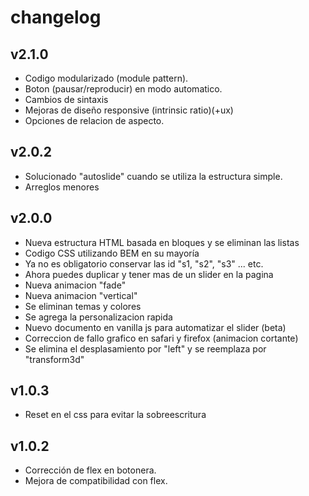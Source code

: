 # changelog

## v2.1.0

- Codigo modularizado (module pattern).
- Boton (pausar/reproducir) en modo automatico.
- Cambios de sintaxis
- Mejoras de diseño responsive (intrinsic ratio)(+ux)
- Opciones de relacion de aspecto.

## v2.0.2

- Solucionado "autoslide" cuando se utiliza la estructura simple. 
- Arreglos menores

## v2.0.0

- Nueva estructura HTML basada en bloques y se eliminan las listas
- Codigo CSS utilizando BEM en su mayoría
- Ya no es obligatorio conservar las id "s1, "s2", "s3" ... etc.
- Ahora puedes duplicar y tener mas de un slider en la pagina
- Nueva animacion "fade"
- Nueva animacion "vertical"
- Se eliminan temas y colores
- Se agrega la personalizacion rapida
- Nuevo documento en vanilla js para automatizar el slider (beta)
- Correccion de fallo grafico en safari y firefox (animacion cortante)
- Se elimina el desplasamiento por "left" y se reemplaza por "transform3d"

## v1.0.3

- Reset en el css para evitar la sobreescritura

## v1.0.2

- Corrección de flex en botonera.
- Mejora de compatibilidad con flex.